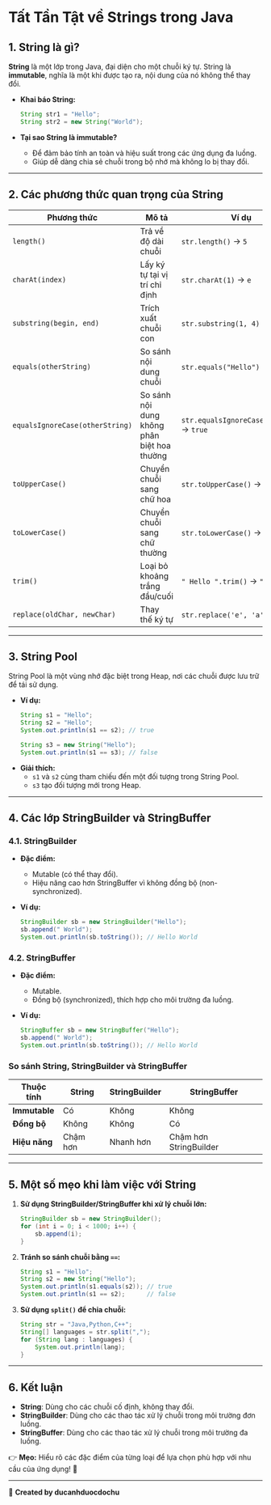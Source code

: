 # Tất Tần Tật về Strings trong Java

## 1. String là gì?
**String** là một lớp trong Java, đại diện cho một chuỗi ký tự. String là **immutable**, nghĩa là một khi được tạo ra, nội dung của nó không thể thay đổi.

- **Khai báo String:**
  ```java
  String str1 = "Hello";
  String str2 = new String("World");
  ```

- **Tại sao String là immutable?**
  - Để đảm bảo tính an toàn và hiệu suất trong các ứng dụng đa luồng.
  - Giúp dễ dàng chia sẻ chuỗi trong bộ nhớ mà không lo bị thay đổi.

---

## 2. Các phương thức quan trọng của String

| **Phương thức**                | **Mô tả**                             | **Ví dụ**                                  |
|--------------------------------|---------------------------------------|-------------------------------------------|
| `length()`                     | Trả về độ dài chuỗi                   | `str.length()` -> `5`                     |
| `charAt(index)`                | Lấy ký tự tại vị trí chỉ định         | `str.charAt(1)` -> `e`                    |
| `substring(begin, end)`        | Trích xuất chuỗi con                 | `str.substring(1, 4)` -> `ell`            |
| `equals(otherString)`          | So sánh nội dung chuỗi               | `str.equals("Hello")` -> `true`         |
| `equalsIgnoreCase(otherString)`| So sánh nội dung không phân biệt hoa thường | `str.equalsIgnoreCase("hello")` -> `true` |
| `toUpperCase()`                | Chuyển chuỗi sang chữ hoa            | `str.toUpperCase()` -> `HELLO`            |
| `toLowerCase()`                | Chuyển chuỗi sang chữ thường         | `str.toLowerCase()` -> `hello`            |
| `trim()`                       | Loại bỏ khoảng trắng đầu/cuối        | `" Hello ".trim()` -> `"Hello"`         |
| `replace(oldChar, newChar)`    | Thay thế ký tự                       | `str.replace('e', 'a')` -> `Hallo`        |

---

## 3. String Pool
String Pool là một vùng nhớ đặc biệt trong Heap, nơi các chuỗi được lưu trữ để tái sử dụng.

- **Ví dụ:**
  ```java
  String s1 = "Hello";
  String s2 = "Hello";
  System.out.println(s1 == s2); // true

  String s3 = new String("Hello");
  System.out.println(s1 == s3); // false
  ```
- **Giải thích:**
  - `s1` và `s2` cùng tham chiếu đến một đối tượng trong String Pool.
  - `s3` tạo đối tượng mới trong Heap.

---

## 4. Các lớp StringBuilder và StringBuffer
### 4.1. StringBuilder
- **Đặc điểm:**
  - Mutable (có thể thay đổi).
  - Hiệu năng cao hơn StringBuffer vì không đồng bộ (non-synchronized).

- **Ví dụ:**
  ```java
  StringBuilder sb = new StringBuilder("Hello");
  sb.append(" World");
  System.out.println(sb.toString()); // Hello World
  ```

### 4.2. StringBuffer
- **Đặc điểm:**
  - Mutable.
  - Đồng bộ (synchronized), thích hợp cho môi trường đa luồng.

- **Ví dụ:**
  ```java
  StringBuffer sb = new StringBuffer("Hello");
  sb.append(" World");
  System.out.println(sb.toString()); // Hello World
  ```

### So sánh String, StringBuilder và StringBuffer
| **Thuộc tính**   | **String**     | **StringBuilder** | **StringBuffer** |
|-------------------|----------------|-------------------|------------------|
| **Immutable**    | Có             | Không             | Không            |
| **Đồng bộ**       | Không          | Không             | Có               |
| **Hiệu năng**    | Chậm hơn       | Nhanh hơn         | Chậm hơn StringBuilder |

---

## 5. Một số mẹo khi làm việc với String

1. **Sử dụng StringBuilder/StringBuffer khi xử lý chuỗi lớn:**
   ```java
   StringBuilder sb = new StringBuilder();
   for (int i = 0; i < 1000; i++) {
       sb.append(i);
   }
   ```

2. **Tránh so sánh chuỗi bằng `==`:**
   ```java
   String s1 = "Hello";
   String s2 = new String("Hello");
   System.out.println(s1.equals(s2)); // true
   System.out.println(s1 == s2);      // false
   ```

3. **Sử dụng `split()` để chia chuỗi:**
   ```java
   String str = "Java,Python,C++";
   String[] languages = str.split(",");
   for (String lang : languages) {
       System.out.println(lang);
   }
   ```

---

## 6. Kết luận
- **String**: Dùng cho các chuỗi cố định, không thay đổi.
- **StringBuilder**: Dùng cho các thao tác xử lý chuỗi trong môi trường đơn luồng.
- **StringBuffer**: Dùng cho các thao tác xử lý chuỗi trong môi trường đa luồng.

👉 **Mẹo:** Hiểu rõ các đặc điểm của từng loại để lựa chọn phù hợp với nhu cầu của ứng dụng! 🚀

---

📝 **Created by ducanhduocdochu**
